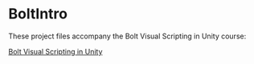 # BoltIntro
 
 These project files accompany the Bolt Visual Scripting in Unity course:
 
[Bolt Visual Scripting in Unity](https://www.udemy.com/course/draft/3441228/learn/lecture/22191122?instructorPreviewMode=student_v4#questions)
